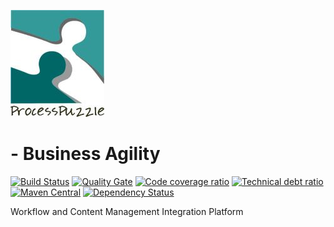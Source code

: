 ![ProcessPuzzle - Business Agility](https://raw.githubusercontent.com/ZsZs/ProcessPuzzleCMS/master/processpuzzle-cms-ui/src/assets/images/processpuzzle-logo-small.jpg)
# - Business Agility
[![Build Status](https://travis-ci.org/ZsZs/ProcessPuzzleCMS.svg?branch=master)](https://travis-ci.org/ZsZs/ProcessPuzzleCMS)
[![Quality Gate](https://sonarqube.com/api/badges/gate?key=com.processpuzzle.cms:processpuzzle-cms:development)](https://sonarqube.com/dashboard/index/com.processpuzzle.fitnesse:processpuzzle-cms:development) 
[![Code coverage ratio](https://sonarqube.com/api/badges/measure?key=com.processpuzzle.cms:processpuzzle-cms:development&metric=coverage)](https://sonarqube.com/dashboard/index/com.processpuzzle.cms:processpuzzle-cms:development) 
[![Technical debt ratio](https://sonarqube.com/api/badges/measure?key=com.processpuzzle.cms:processpuzzle-cms:development&metric=sqale_debt_ratio)](https://sonarqube.com/dashboard/index/com.processpuzzle.cms:processpuzzle-cms:development) 
[![Maven Central](https://maven-badges.herokuapp.com/maven-central/com.processpuzzle.cms/processpuzzle-cms/badge.svg?style=flat-square)](https://maven-badges.herokuapp.com/maven-central/com.processpuzzle.cms/processpuzzle-cms/)
[![Dependency Status](https://www.versioneye.com/user/projects/59b28517368b08004a06a5f5/badge.svg?style=flat-square)](https://www.versioneye.com/user/projects/59b28517368b08004a06a5f5)

Workflow and Content Management Integration Platform